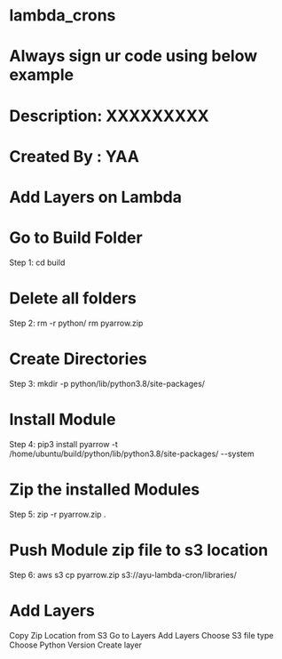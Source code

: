# lambda_crons

# Always sign ur code using below example
# Description: XXXXXXXXX
# Created By : YAA

# Add Layers on Lambda

# Go to Build Folder 
Step 1: cd build 

# Delete all folders
Step 2:
rm -r python/
rm pyarrow.zip

# Create Directories
Step 3: 
mkdir -p python/lib/python3.8/site-packages/

# Install Module
Step 4:
pip3 install pyarrow -t /home/ubuntu/build/python/lib/python3.8/site-packages/ --system

# Zip the installed Modules
Step 5:
zip -r pyarrow.zip .

# Push Module zip file to s3 location
Step 6:
aws s3 cp pyarrow.zip s3://ayu-lambda-cron/libraries/

# Add Layers
Copy Zip Location from S3
Go to Layers
Add Layers
Choose S3 file type
Choose Python Version
Create layer

